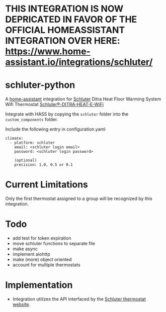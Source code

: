 # THIS INTEGRATION IS NOW DEPRICATED IN FAVOR OF THE OFFICIAL HOMEASSISTANT INTEGRATION OVER HERE: https://www.home-assistant.io/integrations/schluter/

# schluter-python
A [home-assistant] integration for [Schluter][] Ditra Heat Floor Warming System Wifi Thermostat
[Schluter®-DITRA-HEAT-E-WiFi]

Integrate with HASS by copying the `schluter` folder into the  `custom_components` folder.

Include the following entry in configuration.yaml

    climate:
      - platform: schluter
        email: <schluter login email>
        password: <schluter login password>
        
        (optional)
        precision: 1.0, 0.5 or 0.1

# Current Limitations
  Only the first thermostat assigned to a group will be recognized by this integration.
  
# Todo
- add test for token expiration
- move schluter functions to separate file
- make async
- implement aiohttp
- make (more) object oriented
- account for multiple thermostats

# Implementation
- Integration utilizes the API interfaced by the [Schluter thermostat website].

[home-assistant]: https://github.com/home-assistant/home-assistant
[Schluter]: https://www.schluter.com/schluter-us/en_US/
[Schluter®-DITRA-HEAT-E-WiFi]: https://www.schluter.com/schluter-us/en_US/Floor-Warming/c/FW
[Schluter thermostat website]: https://ditra-heat-e-wifi.schluter.com/

